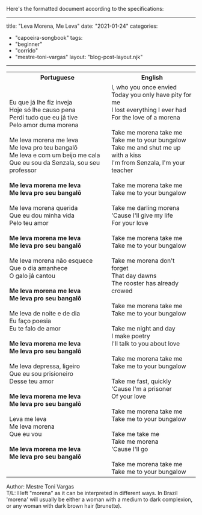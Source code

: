 Here's the formatted document according to the specifications:

---
title: "Leva Morena, Me Leva"
date: "2021-01-24"
categories: 
  - "capoeira-songbook"
tags: 
  - "beginner"
  - "corrido"
  - "mestre-toni-vargas"
layout: "blog-post-layout.njk"
---

<table class="capoeira-table">
    <tr class="header-row">
        <th>Portuguese</th>
        <th>English</th>
    </tr>
    <tr>
        <td>
            Eu que já lhe fiz inveja<br>
            Hoje só lhe causo pena<br>
            Perdi tudo que eu já tive<br>
            Pelo amor duma morena<br>
            <br>
            Me leva morena me leva<br>
            Me leva pro teu bangalô<br>
            Me leva e com um beijo me cala<br>
            Que eu sou da Senzala, sou seu professor<br>
            <br>
            <strong>Me leva morena me leva<br>
            Me leva pro seu bangalô</strong><br>
            <br>
            Me leva morena querida<br>
            Que eu dou minha vida<br>
            Pelo teu amor<br>
            <br>
            <strong>Me leva morena me leva<br>
            Me leva pro seu bangalô</strong><br>
            <br>
            Me leva morena não esquece<br>
            Que o dia amanhece<br>
            O galo já cantou<br>
            <br>
            <strong>Me leva morena me leva<br>
            Me leva pro seu bangalô</strong><br>
            <br>
            Me leva de noite e de dia<br>
            Eu faço poesia<br>
            Eu te falo de amor<br>
            <br>
            <strong>Me leva morena me leva<br>
            Me leva pro seu bangalô</strong><br>
            <br>
            Me leva depressa, ligeiro<br>
            Que eu sou prisioneiro<br>
            Desse teu amor<br>
            <br>
            <strong>Me leva morena me leva<br>
            Me leva pro seu bangalô</strong><br>
            <br>
            Leva me leva<br>
            Me leva morena<br>
            Que eu vou<br>
            <br>
            <strong>Me leva morena me leva<br>
            Me leva pro seu bangalô</strong>
        </td>
        <td>
            I, who you once envied<br>
            Today you only have pity for me<br>
            I lost everything I ever had<br>
            For the love of a morena<br>
            <br>
            Take me morena take me<br>
            Take me to your bungalow<br>
            Take me and shut me up with a kiss<br>
            I'm from Senzala, I'm your teacher<br>
            <br>
            Take me morena take me<br>
            Take me to your bungalow<br>
            <br>
            Take me darling morena<br>
            'Cause I'll give my life<br>
            For your love<br>
            <br>
            Take me morena take me<br>
            Take me to your bungalow<br>
            <br>
            Take me morena don't forget<br>
            That day dawns<br>
            The rooster has already crowed<br>
            <br>
            Take me morena take me<br>
            Take me to your bungalow<br>
            <br>
            Take me night and day<br>
            I make poetry<br>
            I'll talk to you about love<br>
            <br>
            Take me morena take me<br>
            Take me to your bungalow<br>
            <br>
            Take me fast, quickly<br>
            'Cause I'm a prisoner<br>
            Of your love<br>
            <br>
            Take me morena take me<br>
            Take me to your bungalow<br>
            <br>
            Take me take me<br>
            Take me morena<br>
            'Cause I'll go<br>
            <br>
            Take me morena take me<br>
            Take me to your bungalow
        </td>
    </tr>
</table>

<figcaption>

Author: Mestre Toni Vargas  
T/L: I left "morena" as it can be interpreted in different ways. In Brazil 'morena' will usually be either a woman with a medium to dark complexion, or any woman with dark brown hair (brunette).

</figcaption>